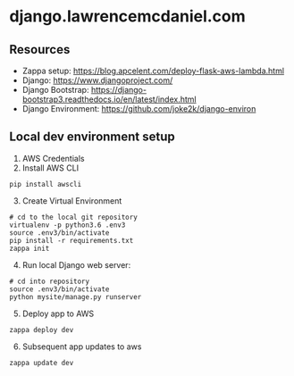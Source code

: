 # django.lawrencemcdaniel.com


## Resources
* Zappa setup: https://blog.apcelent.com/deploy-flask-aws-lambda.html
* Django: https://www.djangoproject.com/
* Django Bootstrap: https://django-bootstrap3.readthedocs.io/en/latest/index.html
* Django Environment: https://github.com/joke2k/django-environ


## Local dev environment setup
1. AWS Credentials
2. Install AWS CLI
```
pip install awscli
```
3. Create Virtual Environment
```
# cd to the local git repository
virtualenv -p python3.6 .env3
source .env3/bin/activate
pip install -r requirements.txt
zappa init
```

4. Run local Django web server:
```
# cd into repository
source .env3/bin/activate
python mysite/manage.py runserver
```
5. Deploy app to AWS
```
zappa deploy dev
```

6. Subsequent app updates to aws
```
zappa update dev
```
